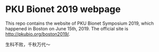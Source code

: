 # PKU Bionet 2019 webpage

This repo contains the website of PKU Bionet Symposium 2019, which happened in Boston on June 15th, 2019. The official site is http://pkubio.org/boston2019/.

生科不败，千秋万代～
